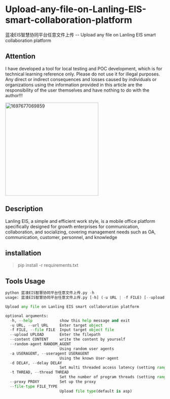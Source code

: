 # Upload-any-file-on-Lanling-EIS-smart-collaboration-platform
蓝凌EIS智慧协同平台任意文件上传 -- Upload any file on Lanling EIS smart collaboration platform

## Attention
I have developed a tool for local testing and POC development, which is for technical learning reference only. Please do not use it for illegal purposes. Any direct or indirect consequences and losses caused by individuals or organizations using the information provided in this article are the responsibility of the user themselves and have nothing to do with the author!!!

<img width="294" alt="1697677069859" src="https://github.com/thedarknessdied/Upload-any-file-on-Lanling-EIS-smart-collaboration-platform/assets/56123966/7a97ebb9-c935-420b-9fc0-c612d9f02f8e">

## Description
Lanling EIS, a simple and efficient work style, is a mobile office platform specifically designed for growth enterprises for communication, collaboration, and socializing, covering management needs such as OA, communication, customer, personnel, and knowledge

## installation
> pip install -r requirements.txt

## Tools Usage
```python
python 蓝凌EIS智慧协同平台任意文件上传.py -h
usage: 蓝凌EIS智慧协同平台任意文件上传.py [-h] (-u URL | -f FILE) [--upload UPLOAD | --content CONTENT] [--random-agent RANDOM_AGENT | -a USERAGENT] [-d DELAY] [-t THREAD] [--proxy PROXY] --file-type FILE_TYPE

Upload any file on Lanling EIS smart collaboration platform

optional arguments:
  -h, --help            show this help message and exit
  -u URL, --url URL     Enter target object
  -f FILE, --file FILE  Input target object file
  --upload UPLOAD       Enter the filepath
  --content CONTENT     write the content by yourself
  --random-agent RANDOM_AGENT
                        Using random user agents
  -a USERAGENT, --useragent USERAGENT
                        Using the known User-agent
  -d DELAY, --delay DELAY
                        Set multi threaded access latency (setting range from 0 to 5)
  -t THREAD, --thread THREAD
                        Set the number of program threads (setting range from 1 to 50)
  --proxy PROXY         Set up the proxy
  --file-type FILE_TYPE
                        Upload file type(default is asp)
```
